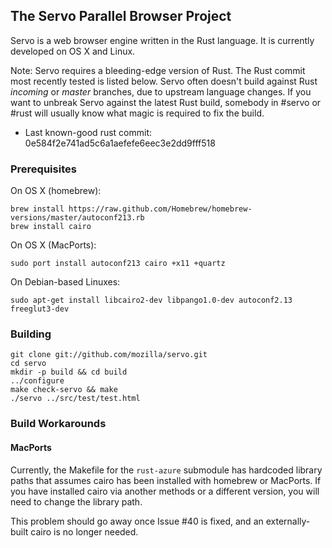 ## The Servo Parallel Browser Project

Servo is a web browser engine written in the Rust language. It is
currently developed on OS X and Linux.

Note: Servo requires a bleeding-edge version of Rust. The Rust commit
most recently tested is listed below. Servo often doesn't build
against Rust _incoming_ or _master_ branches, due to upstream language
changes. If you want to unbreak Servo against the latest Rust build,
somebody in #servo or #rust will usually know what magic is required
to fix the build.

* Last known-good rust commit: 0e584f2e741ad5c6a1aefefe6eec3e2dd9fff518

### Prerequisites

On OS X (homebrew):

    brew install https://raw.github.com/Homebrew/homebrew-versions/master/autoconf213.rb
    brew install cairo

On OS X (MacPorts):

    sudo port install autoconf213 cairo +x11 +quartz
    
On Debian-based Linuxes:

    sudo apt-get install libcairo2-dev libpango1.0-dev autoconf2.13 freeglut3-dev

### Building

    git clone git://github.com/mozilla/servo.git
    cd servo
    mkdir -p build && cd build
    ../configure
    make check-servo && make
    ./servo ../src/test/test.html


### Build Workarounds

#### MacPorts

Currently, the Makefile for the `rust-azure` submodule has hardcoded
library paths that assumes cairo has been installed with homebrew or
MacPorts. If you have installed cairo via another methods or a
different version, you will need to change the library path.

This problem should go away once Issue #40 is fixed, and an
externally-built cairo is no longer needed.
